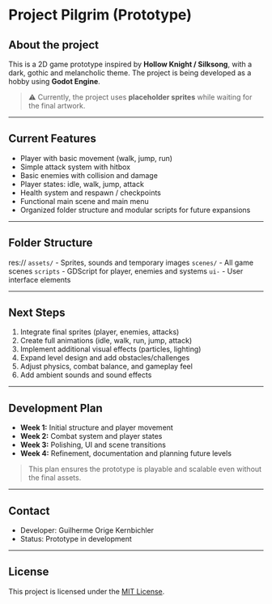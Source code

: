 # Project Pilgrim (Prototype)

## About the project

This is a 2D game prototype inspired by **Hollow Knight / Silksong**, with a dark, gothic and melancholic theme.
The project is being developed as a hobby using **Godot Engine**.

> ⚠️ Currently, the project uses **placeholder sprites** while waiting for the final artwork.

---

## Current Features

- Player with basic movement (walk, jump, run)
- Simple attack system with hitbox
- Basic enemies with collision and damage
- Player states: idle, walk, jump, attack
- Health system and respawn / checkpoints
- Functional main scene and main menu
- Organized folder structure and modular scripts for future expansions

---

## Folder Structure

res://
`assets/` - Sprites, sounds and temporary images
`scenes/` - All game scenes
`scripts` - GDScript for player, enemies and systems
`ui-` - User interface elements

---

## Next Steps

1. Integrate final sprites (player, enemies, attacks)
2. Create full animations (idle, walk, run, jump, attack)
3. Implement additional visual effects (particles, lighting)
4. Expand level design and add obstacles/challenges
5. Adjust physics, combat balance, and gameplay feel
6. Add ambient sounds and sound effects

---

## Development Plan

- **Week 1:** Initial structure and player movement
- **Week 2:** Combat system and player states
- **Week 3:** Polishing, UI and scene transitions
- **Week 4:** Refinement, documentation and planning future levels

> This plan ensures the prototype is playable and scalable even without the final assets.

---

## Contact

- Developer: Guilherme Orige Kernbichler
- Status: Prototype in development

---

## License

This project is licensed under the [MIT License](./LICENSE).
